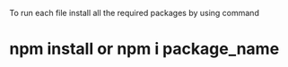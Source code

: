 To run each file install all the required packages by using command
# npm install or npm i package_name
